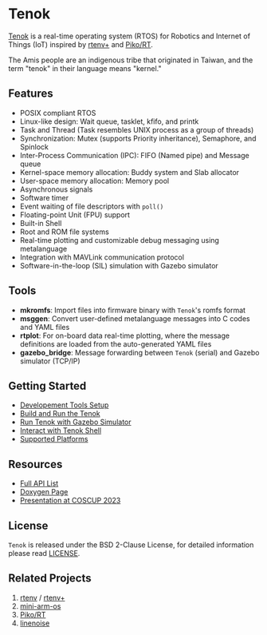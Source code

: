 # Tenok

[Tenok](https://github.com/shengwen-tw/tenok) is a real-time operating system (RTOS) for Robotics and Internet of Things (IoT) inspired by [rtenv+](https://github.com/embedded2014/rtenv-plus) and [Piko/RT](https://github.com/PikoRT/pikoRT).

The Amis people are an indigenous tribe that originated in Taiwan, and the term "tenok" in their language means "kernel."

## Features

* POSIX compliant RTOS
* Linux-like design: Wait queue, tasklet, kfifo, and printk
* Task and Thread (Task resembles UNIX process as a group of threads)
* Synchronization: Mutex (supports Priority inheritance), Semaphore, and Spinlock
* Inter-Process Communication (IPC): FIFO (Named pipe) and Message queue
* Kernel-space memory allocation: Buddy system and Slab allocator
* User-space memory allocation: Memory pool
* Asynchronous signals
* Software timer
* Event waiting of file descriptors with `poll()`
* Floating-point Unit (FPU) support
* Built-in Shell
* Root and ROM file systems
* Real-time plotting and customizable debug messaging using metalanguage
* Integration with MAVLink communication protocol
* Software-in-the-loop (SIL) simulation with Gazebo simulator

## Tools

* **mkromfs**: Import files into firmware binary with `Tenok`'s romfs format
* **msggen**: Convert user-defined metalanguage messages into C codes and YAML files
* **rtplot**: For on-board data real-time plotting, where the message definitions are loaded from the auto-generated YAML files
* **gazebo_bridge**: Message forwarding between `Tenok` (serial) and Gazebo simulator (TCP/IP)

## Getting Started

* [Developement Tools Setup](./docs/1-environment_setup.md)
* [Build and Run the Tenok](./docs/2-build_and_run.md)
* [Run Tenok with Gazebo Simulator](./docs/3-gazebo.md)
* [Interact with Tenok Shell](./docs/4-shell.md)
* [Supported Platforms](./docs/5-platforms.md)

## Resources 

* [Full API List](https://tenok-rtos.github.io/globals_func.html)
* [Doxygen Page](https://tenok-rtos.github.io/index.html)
* [Presentation at COSCUP 2023](https://drive.google.com/file/d/1p8YJVPVwFAEknMXPbXzjj0y0p5qcqT2T/view?fbclid=IwAR1kYbiMB8bbCdlgW6ffHRBong7hNtJ8uCeVU4Qi5HvZ3G3srwhKPasPLEg)

## License

`Tenok` is released under the BSD 2-Clause License, for detailed information please read [LICENSE](https://github.com/shengwen-tw/neo-rtenv/blob/master/LICENSE).

## Related Projects
1. [rtenv](https://github.com/embedded2014/rtenv) / [rtenv+](https://github.com/embedded2014/rtenv-plus)
2. [mini-arm-os](https://github.com/jserv/mini-arm-os)
3. [Piko/RT](https://github.com/PikoRT/pikoRT)
4. [linenoise](https://github.com/antirez/linenoise)
